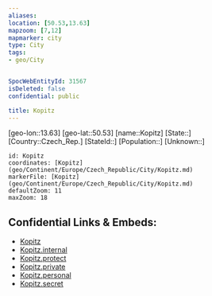 ```yaml
---
aliases: 
location: [50.53,13.63]
mapzoom: [7,12] 
mapmarker: city 
type: City
tags:
- geo/City


SpocWebEntityId: 31567
isDeleted: false
confidential: public

title: Kopitz
---
```

[geo-lon::13.63]
[geo-lat::50.53]
[name::Kopitz]
[State::]
[Country::Czech_Rep.]
[StateId::]
[Population::]
[Unknown::]


```leaflet
id: Kopitz
coordinates: [Kopitz](geo/Continent/Europe/Czech_Republic/City/Kopitz.md)
markerFile: [Kopitz](geo/Continent/Europe/Czech_Republic/City/Kopitz.md)
defaultZoom: 11 
maxZoom: 18
```


## Confidential Links & Embeds: 
- [Kopitz](../../../../../../_public/geo/Continent/Europe/Czech_Republic/City/Kopitz.md) 
- [Kopitz.internal](../../../../../../_internal/geo/Continent/Europe/Czech_Republic/City/Kopitz.internal.md) 
- [Kopitz.protect](../../../../../../_protect/geo/Continent/Europe/Czech_Republic/City/Kopitz.protect.md) 
- [Kopitz.private](../../../../../../_private/geo/Continent/Europe/Czech_Republic/City/Kopitz.private.md) 
- [Kopitz.personal](../../../../../../_personal/geo/Continent/Europe/Czech_Republic/City/Kopitz.personal.md) 
- [Kopitz.secret](../../../../../../_secret/geo/Continent/Europe/Czech_Republic/City/Kopitz.secret.md) 
